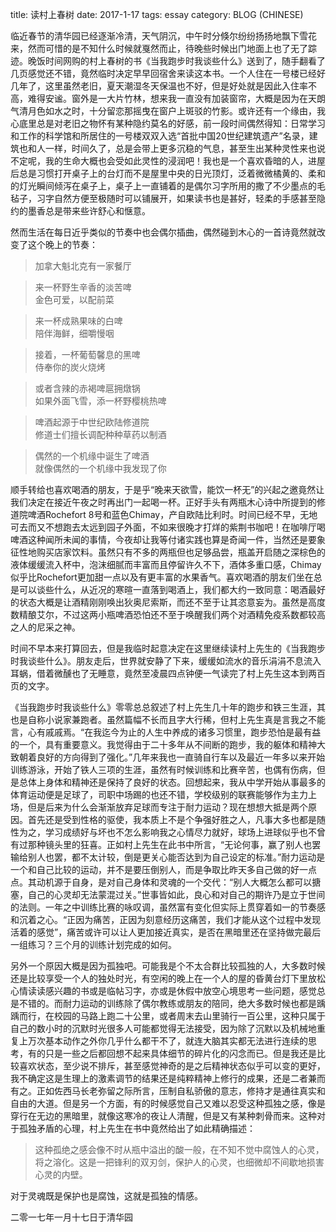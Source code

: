 title: 读村上春树
date: 2017-1-17
tags: essay
category: BLOG (CHINESE)

临近春节的清华园已经逐渐冷清，天气阴沉，中午时分倏尔纷纷扬扬地飘下雪花来，然而可惜的是不知什么时候就戛然而止，待晚些时候出门地面上也了无了踪迹。晚饭时间网购的村上春树的书《当我跑步时我谈些什么》送到了，随手翻看了几页感觉还不错，竟然临时决定早早回宿舍来读这本书。一个人住在一号楼已经好几年了，这里虽然老旧，夏天潮湿冬天保温也不好，但是好处就是因此入住率不高，难得安谧。窗外是一大片竹林，想来我一直没有加装窗帘，大概是因为在天朗气清月色如水之时，十分留恋那摇曳在窗户上斑驳的竹影。或许还有一个缘由，我心底里总是对老旧之物怀有某种隐约莫名的好感，前一段时间偶然得知：日常学习和工作的科学馆和所居住的一号楼双双入选“首批中国20世纪建筑遗产”名录，建筑也和人一样，时间久了，总是会带上更多沉稳的气息，甚至生出某种灵性来也说不定呢，我的生命大概也会受如此灵性的浸润吧！我也是一个喜欢昏暗的人，进屋后总是习惯打开桌子上的台灯而不是屋里中央的日光顶灯，泛着微微橘黄的、柔和的灯光瞬间倾泻在桌子上，桌子上一直铺着的是偶尔习字所用的撒了不少墨点的毛毡子，习字自然方便至极随时可以铺展开，如果读书也是甚好，轻柔的手感甚至隐约的墨香总是带来些许舒心和惬意。

然而生活在每日近乎类似的节奏中也会偶尔插曲，偶然碰到木心的一首诗竟然就改变了这个晚上的节奏：

>加拿大魁北克有一家餐厅

>来一杯野生辛香的淡苦啤  
>金色可爱，以配前菜

>来一杯成熟果味的白啤  
>陪伴海鲜，细嚼慢咽

>接着，一杯葡萄馨息的黑啤  
>侍奉你的炭火烧烤

>或者含辣的赤褐啤扈拥燉锅  
>如果外面飞雪，添一杯野樱桃热啤

>啤酒起源于中世纪欧陆修道院  
>修道士们擅长调配种种草药以制酒

>偶然的一个机缘中诞生了啤酒  
>就像偶然的一个机缘中我发现了你

顺手转给也喜欢喝酒的朋友，于是乎“晚来天欲雪，能饮一杯无”的兴起之邀竟然让我们决定在接近午夜之时再出门一起喝一杯。正好手头有两瓶木心诗中所提到的修道院啤酒Rochefort 8号和蓝色Chimay，产自欧陆比利时。时间已经不早，无地可去而又不想跑去太远到园子外面，不如来很晚才打烊的紫荆书咖吧！在咖啡厅喝啤酒这种闻所未闻的事情，今夜却让我等付诸实践也算是奇闻一件，当然还是要象征性地购买店家饮料。虽然只有不多的两瓶但也足够品尝，瓶盖开启随之深棕色的液体缓缓流入杯中，泡沫细腻而丰富而且停留许久不下，酒体多重口感，Chimay似乎比Rochefort更加甜一点以及有更丰富的水果香气。喜欢喝酒的朋友们坐在总是可以谈些什么，从近况的寒暄一直落到喝酒上，我们都大约一致同意：喝酒最好的状态大概是让酒精刚刚唤出狄奥尼索斯，而还不至于让其恣意妄为。虽然是高度数精酿艾尔，不过这两小瓶啤酒恐怕还不至于唤醒我们两个对酒精免疫系数都较高之人的尼采之神。

时间不早本来打算回去，但是我临时起意决定在这里继续读村上先生的《当我跑步时我谈些什么》。朋友走后，世界就安静了下来，缓缓如流水的音乐涓涓不息流入耳蜗，借着微醺也了无睡意，竟然至凌晨四点钟便一气读完了村上先生这本到两百页的文字。

《当我跑步时我谈些什么》零零总总叙述了村上先生几十年的跑步和铁三生涯，其也是自称小说家兼跑者。虽然篇幅不长而且字大行稀，但村上先生真是言我之不能言，心有戚戚焉。“在我迄今为止的人生中养成的诸多习惯里，跑步恐怕是最有益的一个，具有重要意义。我觉得由于二十多年从不间断的跑步，我的躯体和精神大致朝着良好的方向得到了强化。”几年来我也一直骑自行车以及最近一年多以来开始训练游泳，开始了铁人三项的生涯，虽然有时候训练和比赛辛苦，也偶有伤病，但是总体上身体和精神还是保持了良好的状态。回想起来，我从中学开始从事最多的体育运动便是足球了，司职中场踢的也还不错，学校级别的联赛能够作为主力上场，但是后来为什么会渐渐放弃足球而专注于耐力运动？现在想想大抵是两个原因。首先还是受到性格的驱使，我本质上不是个争强好胜之人，凡事大多也都是随性为之，学习成绩好与坏也不怎么影响我之心情尽力就好，球场上进球似乎也不曾有过那种镜头里的狂喜。正如村上先生在此书中所言，“无论何事，赢了别人也罢输给别人也罢，都不太计较，倒是更关心能否达到为自己设定的标准。”耐力运动是一个和自己比较的运动，并不是要压倒别人，而是争取比昨天多自己做的好一点点。其动机源于自身，是对自己身体和灵魂的一个交代：“别人大概怎么都可以搪塞，自己的心灵却无法蒙混过关。”世事皆如此，良心和对自己的期许乃是立于世间的法则。一年之中训练比赛的咏叹调，虽然富有变化但实际上贯穿着如一的节奏感和沉着之心。“正因为痛苦，正因为刻意经历这痛苦，我们才能从这个过程中发现活着的感觉”，痛苦或许可以让人更加接近真实，是否在黑暗里还在坚持做完最后一组练习？三个月的训练计划完成的如何。

另外一个原因大概是因为孤独吧。可能我是个不太合群比较孤独的人，大多数时候还是比较享受一个人的独处时光，有空闲的晚上在一个人的屋的昏黄台灯下里放松心情读读感兴趣的书或是临帖习字，亦或是休假中放空心境思考一些问题，感觉总是不错的。而耐力运动的训练除了偶尔教练或朋友的陪同，绝大多数时候也都是踽踽而行，在校园的马路上跑二十公里，或者周末去山里骑行一百公里，这种只属于自己的数小时的沉默时光很多人可能都觉得无法接受，因为除了沉默以及机械地重复上万次基本动作之外你几乎什么都干不了，就连大脑其实都无法进行连续的思考，有的只是一些之后都回想不起来具体细节的碎片化的闪念而已。但是我还是比较喜欢状态，至少说不排斥，甚至感觉神奇的是之后精神状态似乎可以变的更好，我不确定这是生理上的激素调节的结果还是纯粹精神上修行的成果，还是二者兼而有之。正如佐西马长老弥留之际所言，压制自私骄傲的意志，修持才是通往真实和自由的大道。但是另一个方面，有的时候感觉自己又难以忍受这种孤独之感，像是穿行在无边的黑暗里，就像这寒冷的夜让人清醒，但是又有某种刺骨而来。这种对于孤独矛盾的心理，村上先生在书中竟然给出了如此精确描述：

>这种孤绝之感会像不时从瓶中溢出的酸一般，在不知不觉中腐蚀人的心灵，将之溶化。这是一把锋利的双刃剑，保护人的心灵，也细微却不间歇地损害心灵的内壁。

对于灵魂既是保护也是腐蚀，这就是孤独的情感。

二零一七年一月十七日于清华园

